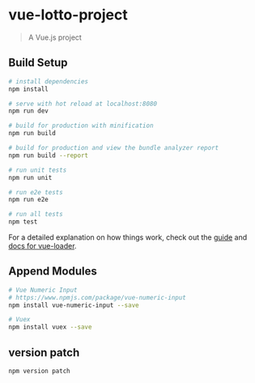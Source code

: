 # vue-lotto-project

> A Vue.js project

## Build Setup

``` bash
# install dependencies
npm install

# serve with hot reload at localhost:8080
npm run dev

# build for production with minification
npm run build

# build for production and view the bundle analyzer report
npm run build --report

# run unit tests
npm run unit

# run e2e tests
npm run e2e

# run all tests
npm test
```

For a detailed explanation on how things work, check out the [guide](http://vuejs-templates.github.io/webpack/) and [docs for vue-loader](http://vuejs.github.io/vue-loader).

## Append Modules

``` bash
# Vue Numeric Input
# https://www.npmjs.com/package/vue-numeric-input
npm install vue-numeric-input --save

# Vuex
npm install vuex --save

```

## version patch

```
npm version patch
```